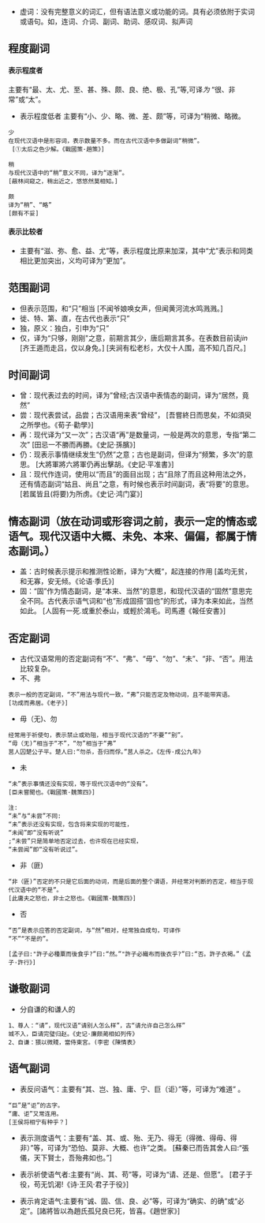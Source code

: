 - 虚词：没有完整意义的词汇，但有语法意义或功能的词。具有必须依附于实词或语句。如，连词、介词、副词、助词、感叹词、拟声词 

## 程度副词
#### 表示程度者
主要有“最、太、尤、至、甚、殊、颇、良、绝、极、孔”等,可译*为*   “很、非常”或“太”。
- 表示程度低者
主要有“小、少、略、微、差、颇”等，可译为“稍微、略微。

```
少
在现代汉语中是形容词，表示数量不多。而在古代汉语中多做副词“稍微”。
 [①太后之色少解。《戰國策·趙策》]

稍
与现代汉语中的“稍”意义不同，译为“逐渐”。
[蔽林间窥之，稍出近之，悠悠然莫相知。]

颇  
译为“稍”、“略”
[颇有不妥]
```

#### 表示比较者
- 主要有“滋、弥、愈、益、尤”等，表示程度比原来加深，其中“尤”表示和同类相比更加突出，义均可译为“更加”。

## 范围副词
- 但表示范围，和“只”相当
[不闻爷娘唤女声，但闻黄河流水鸣溅溅。]
- 徙、特、第、直，在古代也表示“只”
- 独，原义：独白，引申为“只”
- 仅，译为“只够，刚刚"之意，前期言其少，唐后期言其多。在表数目前读*jin*
[齐王遁而走吕，仅以身免。]
[夹涧有松老杉，大仅十人围，高不知几百尺。]

## 时间副词
- 曾：现代表过去的时间，译为”曾经;古汉语中表情态的副词，译为“居然，竟然”
- 尝：现代表尝试，品尝；古汉语用来表“曾经”，
[吾嘗終日而思矣，不如須臾之所學也。《荀子·勸學》]
- 再：现代译为“又一次”；古汉语“再”是数量词，一般是两次的意思，专指“第二次”
[田忌一不勝而再勝。《史記·孫臏》]
- 仍：现表示事情继续发生“仍然”之意；古也是副词，但译为“频繁，多次”的意思。
[大將軍將六將軍仍再出擊胡。《史記·平准書》]
- 且：现代作连词，使用以“而且”的面目出现；古“且除了而且这种用法之外，还有情态副词“姑且、尚且”之意，有时候也表示时间副词，表“将要”的意思。
[若属皆且(将要)为所虏。《史记·鸿门宴》]

## 情态副词（放在动词或形容词之前，表示一定的情态或语气。现代汉语中大概、未免、本来、偏偏，都属于情态副词。）
- 盖：古时候表示提示和推测性论断，译为“大概“，起连接的作用
[盖均无贫，和无寡，安无倾。《论语·季氏》]
- 固：“固”作为情态副词，是“本来、当然”的意思，和现代汉语的“固然”意思完全不同。古代表示语气词和“也”形成固搭“固也”的形式，译为本来如此，当然如此。
[人固有一死.或重於泰山，或輕於鴻毛。司馬遷《報任安書》]

## 否定副词
- 古代汉语常用的否定副词有“不”、“弗”、“毋”、“勿”、“未”、“非、“否”。用法比较复杂。
- 不、弗
```
表示一般的否定副词，“不”用法与现代一致，“弗”只能否定及物动词，且不能带宾语。
[功成而弗居。《老子》]
```
- 毋（无)、勿
```
经常用于祈使句，表示禁止或劝阻，相当于现代汉语的“不要”“别”。
“毋（无)”相当于“不”，“勿”相当于“弗”
莒人囚楚公子平。楚人曰:“勿杀，吾归而俘。”莒人杀之。《左传·成公九年》
```
- 未
```
“未”表示事情还没有实现，等于现代汉语中的“没有”。
[臣未嘗聞也。《戰國策·魏策四》]

注:
“未”与“未尝”不同:
“未”表示还没有实现，包含将来实现的可能性，
“未闻”即“没有听说”
;“未尝”只是简单地否定过去，也许现在已经实现，
“未尝闻”即“没有听说过”。
```
- 非（匪)
```
“非（匪)”否定的不只是它后面的动词，而是后面的整个谓语，并经常对判断的否定，相当于现代汉语中的“不是”。
[此庸夫之怒也，非士之怒也。《戰國策·魏策四》]
```
- 否
```
“否”是表示应答的否定副词，与“然”相对，经常独自成句，可译作
“不”“不是的”。

[孟子曰:"許子必種粟而後食乎?”曰:“然。”"許子必織布而後衣乎?”曰:“否。許子衣褐。”《孟子·許行》]
```

## 谦敬副词
- 分自谦的和谦人的
```
1、尊人：“请”，现代汉语“请别人怎么样”，古“请允许自己怎么样”
城不入，臣请完璧归赵。《史记·廉颇蔺相如列传》
2、自谦：猥以微賤，當侍東宮。(李密《陳情表》
```
## 语气副词
- 表反问语气：主要有“其、岂、独、庸、宁、巨（讵）”等，可译为“难道”
。
```
“巨”是“讵”的古字。
“庸、讵”又常连用。
[王侯将相宁有种乎？]
```
- 表示测度语气：主要有“盖、其、或、殆、无乃、得无（得微、得毋、得非）”等，可译为“恐怕、莫非、大概、也许”之类。
[蘇秦已而告其舍人曰:“張儀，天下賢士，吾殆弗如也。”]

- 表示祈使语气者:主要有“尚、其、苟”等，可译为“请、还是、但愿”。
[君子于役，苟无饥渴!《诗·王风·君子于役》]

- 表示肯定语气:主要有“诚、固、信、良、必”等，可译为“确实、的确”或“必定”。[諸將皆以為趙氏孤兒良已死，皆喜。《趙世家》]
